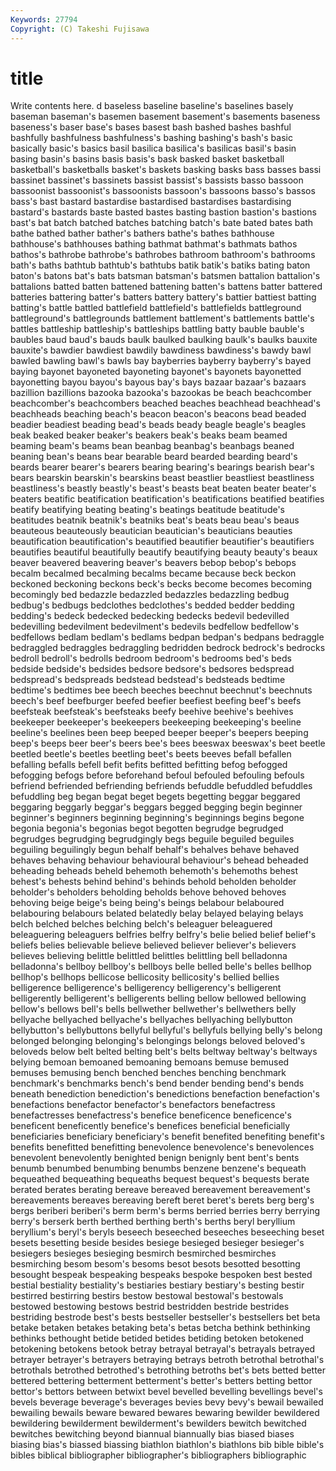 ```yaml
---
Keywords: 27794 
Copyright: (C) Takeshi Fujisawa
---
```


# title

Write contents here.
d baseless baseline baseline's baselines basely
baseman baseman's basemen basement basement's basements baseness baseness's baser base's
bases basest bash bashed bashes bashful bashfully bashfulness bashfulness's bashing
bashing's bash's basic basically basic's basics basil basilica basilica's basilicas
basil's basin basing basin's basins basis basis's bask basked basket
basketball basketball's basketballs basket's baskets basking basks bass basses bassi
bassinet bassinet's bassinets bassist bassist's bassists basso bassoon bassoonist bassoonist's
bassoonists bassoon's bassoons basso's bassos bass's bast bastard bastardise bastardised
bastardises bastardising bastard's bastards baste basted bastes basting bastion bastion's
bastions bast's bat batch batched batches batching batch's bate bated
bates bath bathe bathed bather bather's bathers bathe's bathes bathhouse
bathhouse's bathhouses bathing bathmat bathmat's bathmats bathos bathos's bathrobe bathrobe's
bathrobes bathroom bathroom's bathrooms bath's baths bathtub bathtub's bathtubs batik
batik's batiks bating baton baton's batons bat's bats batsman batsman's
batsmen battalion battalion's battalions batted batten battened battening batten's battens
batter battered batteries battering batter's batters battery battery's battier battiest
batting batting's battle battled battlefield battlefield's battlefields battleground battleground's battlegrounds
battlement battlement's battlements battle's battles battleship battleship's battleships battling batty
bauble bauble's baubles baud baud's bauds baulk baulked baulking baulk's
baulks bauxite bauxite's bawdier bawdiest bawdily bawdiness bawdiness's bawdy bawl
bawled bawling bawl's bawls bay bayberries bayberry bayberry's bayed baying
bayonet bayoneted bayoneting bayonet's bayonets bayonetted bayonetting bayou bayou's bayous
bay's bays bazaar bazaar's bazaars bazillion bazillions bazooka bazooka's bazookas
be beach beachcomber beachcomber's beachcombers beached beaches beachhead beachhead's beachheads
beaching beach's beacon beacon's beacons bead beaded beadier beadiest beading
bead's beads beady beagle beagle's beagles beak beaked beaker beaker's
beakers beak's beaks beam beamed beaming beam's beams bean beanbag
beanbag's beanbags beaned beaning bean's beans bear bearable beard bearded
bearding beard's beards bearer bearer's bearers bearing bearing's bearings bearish
bear's bears bearskin bearskin's bearskins beast beastlier beastliest beastliness beastliness's
beastly beastly's beast's beasts beat beaten beater beater's beaters beatific
beatification beatification's beatifications beatified beatifies beatify beatifying beating beating's beatings
beatitude beatitude's beatitudes beatnik beatnik's beatniks beat's beats beau beau's
beaus beauteous beauteously beautician beautician's beauticians beauties beautification beautification's beautified
beautifier beautifier's beautifiers beautifies beautiful beautifully beautify beautifying beauty beauty's
beaux beaver beavered beavering beaver's beavers bebop bebop's bebops becalm
becalmed becalming becalms became because beck beckon beckoned beckoning beckons
beck's becks become becomes becoming becomingly bed bedazzle bedazzled bedazzles
bedazzling bedbug bedbug's bedbugs bedclothes bedclothes's bedded bedder bedding bedding's
bedeck bedecked bedecking bedecks bedevil bedevilled bedevilling bedevilment bedevilment's bedevils
bedfellow bedfellow's bedfellows bedlam bedlam's bedlams bedpan bedpan's bedpans bedraggle
bedraggled bedraggles bedraggling bedridden bedrock bedrock's bedrocks bedroll bedroll's bedrolls
bedroom bedroom's bedrooms bed's beds bedside bedside's bedsides bedsore bedsore's
bedsores bedspread bedspread's bedspreads bedstead bedstead's bedsteads bedtime bedtime's bedtimes
bee beech beeches beechnut beechnut's beechnuts beech's beef beefburger beefed
beefier beefiest beefing beef's beefs beefsteak beefsteak's beefsteaks beefy beehive
beehive's beehives beekeeper beekeeper's beekeepers beekeeping beekeeping's beeline beeline's beelines
been beep beeped beeper beeper's beepers beeping beep's beeps beer
beer's beers bee's bees beeswax beeswax's beet beetle beetled beetle's
beetles beetling beet's beets beeves befall befallen befalling befalls befell
befit befits befitted befitting befog befogged befogging befogs before beforehand
befoul befouled befouling befouls befriend befriended befriending befriends befuddle befuddled
befuddles befuddling beg began begat beget begets begetting beggar beggared
beggaring beggarly beggar's beggars begged begging begin beginner beginner's beginners
beginning beginning's beginnings begins begone begonia begonia's begonias begot begotten
begrudge begrudged begrudges begrudging begrudgingly begs beguile beguiled beguiles beguiling
beguilingly begun behalf behalf's behalves behave behaved behaves behaving behaviour
behavioural behaviour's behead beheaded beheading beheads beheld behemoth behemoth's behemoths
behest behest's behests behind behind's behinds behold beholden beholder beholder's
beholders beholding beholds behove behoved behoves behoving beige beige's being
being's beings belabour belaboured belabouring belabours belated belatedly belay belayed
belaying belays belch belched belches belching belch's beleaguer beleaguered beleaguering
beleaguers belfries belfry belfry's belie belied belief belief's beliefs belies
believable believe believed believer believer's believers believes believing belittle belittled
belittles belittling bell belladonna belladonna's bellboy bellboy's bellboys belle belled
belle's belles bellhop bellhop's bellhops bellicose bellicosity bellicosity's bellied bellies
belligerence belligerence's belligerency belligerency's belligerent belligerently belligerent's belligerents belling bellow
bellowed bellowing bellow's bellows bell's bells bellwether bellwether's bellwethers belly
bellyache bellyached bellyache's bellyaches bellyaching bellybutton bellybutton's bellybuttons bellyful bellyful's
bellyfuls bellying belly's belong belonged belonging belonging's belongings belongs beloved
beloved's beloveds below belt belted belting belt's belts beltway beltway's
beltways belying bemoan bemoaned bemoaning bemoans bemuse bemused bemuses bemusing
bench benched benches benching benchmark benchmark's benchmarks bench's bend bender
bending bend's bends beneath benediction benediction's benedictions benefaction benefaction's benefactions
benefactor benefactor's benefactors benefactress benefactresses benefactress's benefice beneficence beneficence's beneficent
beneficently benefice's benefices beneficial beneficially beneficiaries beneficiary beneficiary's benefit benefited
benefiting benefit's benefits benefitted benefitting benevolence benevolence's benevolences benevolent benevolently
benighted benign benignly bent bent's bents benumb benumbed benumbing benumbs
benzene benzene's bequeath bequeathed bequeathing bequeaths bequest bequest's bequests berate
berated berates berating bereave bereaved bereavement bereavement's bereavements bereaves bereaving
bereft beret beret's berets berg berg's bergs beriberi beriberi's berm
berm's berms berried berries berry berrying berry's berserk berth berthed
berthing berth's berths beryl beryllium beryllium's beryl's beryls beseech beseeched
beseeches beseeching beset besets besetting beside besides besiege besieged besieger
besieger's besiegers besieges besieging besmirch besmirched besmirches besmirching besom besom's
besoms besot besots besotted besotting besought bespeak bespeaking bespeaks bespoke
bespoken best bested bestial bestiality bestiality's bestiaries bestiary bestiary's besting
bestir bestirred bestirring bestirs bestow bestowal bestowal's bestowals bestowed bestowing
bestows bestrid bestridden bestride bestrides bestriding bestrode best's bests bestseller
bestseller's bestsellers bet beta betake betaken betakes betaking beta's betas
betcha bethink bethinking bethinks bethought betide betided betides betiding betoken
betokened betokening betokens betook betray betrayal betrayal's betrayals betrayed betrayer
betrayer's betrayers betraying betrays betroth betrothal betrothal's betrothals betrothed betrothed's
betrothing betroths bet's bets betted better bettered bettering betterment betterment's
better's betters betting bettor bettor's bettors between betwixt bevel bevelled
bevelling bevellings bevel's bevels beverage beverage's beverages bevies bevy bevy's
bewail bewailed bewailing bewails beware bewared bewares bewaring bewilder bewildered
bewildering bewilderment bewilderment's bewilders bewitch bewitched bewitches bewitching beyond biannual
biannually bias biased biases biasing bias's biassed biassing biathlon biathlon's
biathlons bib bible bible's bibles biblical bibliographer bibliographer's bibliographers bibliographic
